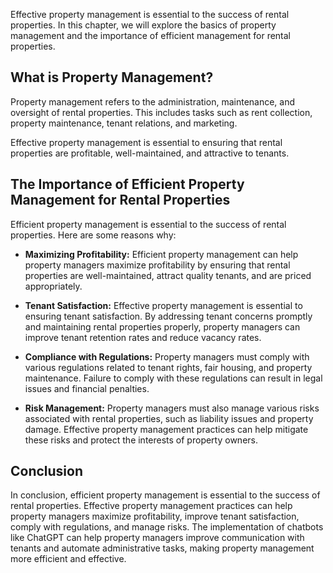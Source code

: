 
Effective property management is essential to the success of rental properties. In this chapter, we will explore the basics of property management and the importance of efficient management for rental properties.

What is Property Management?
----------------------------

Property management refers to the administration, maintenance, and oversight of rental properties. This includes tasks such as rent collection, property maintenance, tenant relations, and marketing.

Effective property management is essential to ensuring that rental properties are profitable, well-maintained, and attractive to tenants.

The Importance of Efficient Property Management for Rental Properties
---------------------------------------------------------------------

Efficient property management is essential to the success of rental properties. Here are some reasons why:

* **Maximizing Profitability:** Efficient property management can help property managers maximize profitability by ensuring that rental properties are well-maintained, attract quality tenants, and are priced appropriately.

* **Tenant Satisfaction:** Effective property management is essential to ensuring tenant satisfaction. By addressing tenant concerns promptly and maintaining rental properties properly, property managers can improve tenant retention rates and reduce vacancy rates.

* **Compliance with Regulations:** Property managers must comply with various regulations related to tenant rights, fair housing, and property maintenance. Failure to comply with these regulations can result in legal issues and financial penalties.

* **Risk Management:** Property managers must also manage various risks associated with rental properties, such as liability issues and property damage. Effective property management practices can help mitigate these risks and protect the interests of property owners.

Conclusion
----------

In conclusion, efficient property management is essential to the success of rental properties. Effective property management practices can help property managers maximize profitability, improve tenant satisfaction, comply with regulations, and manage risks. The implementation of chatbots like ChatGPT can help property managers improve communication with tenants and automate administrative tasks, making property management more efficient and effective.
